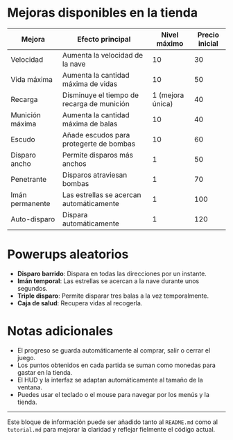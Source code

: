 # Mejoras disponibles en la tienda

| Mejora           | Efecto principal                                      | Nivel máximo | Precio inicial |
|------------------|------------------------------------------------------|--------------|---------------|
| Velocidad        | Aumenta la velocidad de la nave                      | 10           | 30            |
| Vida máxima      | Aumenta la cantidad máxima de vidas                  | 10           | 50            |
| Recarga          | Disminuye el tiempo de recarga de munición           | 1 (mejora única) | 40        |
| Munición máxima  | Aumenta la cantidad máxima de balas                  | 10           | 40            |
| Escudo           | Añade escudos para protegerte de bombas              | 10           | 60            |
| Disparo ancho    | Permite disparos más anchos                          | 1            | 50            |
| Penetrante       | Disparos atraviesan bombas                           | 1            | 70            |
| Imán permanente  | Las estrellas se acercan automáticamente             | 1            | 100           |
| Auto-disparo     | Dispara automáticamente                              | 1            | 120           |

# Powerups aleatorios

- **Disparo barrido**: Dispara en todas las direcciones por un instante.
- **Imán temporal**: Las estrellas se acercan a la nave durante unos segundos.
- **Triple disparo**: Permite disparar tres balas a la vez temporalmente.
- **Caja de salud**: Recupera vidas al recogerla.

# Notas adicionales
- El progreso se guarda automáticamente al comprar, salir o cerrar el juego.
- Los puntos obtenidos en cada partida se suman como monedas para gastar en la tienda.
- El HUD y la interfaz se adaptan automáticamente al tamaño de la ventana.
- Puedes usar el teclado o el mouse para navegar por los menús y la tienda.

---
Este bloque de información puede ser añadido tanto al `README.md` como al `tutorial.md` para mejorar la claridad y reflejar fielmente el código actual.
